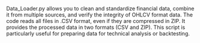 Data_Loader.py allows you to clean and standardize financial data, combine it from multiple sources, and verify the integrity of OHLCV format data.
The code reads all files in .CSV format, even if they are compressed in ZIP. It provides the processed data in two formats (CSV and ZIP).
This script is particularly useful for preparing data for technical analysis or backtesting.
